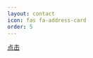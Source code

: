 ```yaml
---
layout: contact
icon: fas fa-address-card
order: 5
---
```


[点击](https://bg4jts.github.io/contact_information.html)
